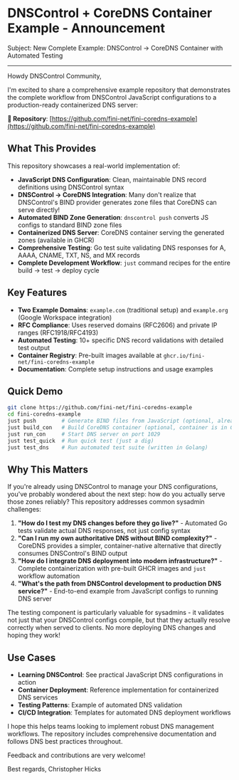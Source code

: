 # DNSControl + CoreDNS Container Example - Announcement

Subject: New Complete Example: DNSControl → CoreDNS Container with Automated Testing

---

Howdy DNSControl Community,

I'm excited to share a comprehensive example repository that demonstrates the complete workflow from DNSControl JavaScript configurations to a production-ready containerized DNS server:

**🔗 Repository**: [https://github.com/fini-net/fini-coredns-example](https://github.com/fini-net/fini-coredns-example)

## What This Provides

This repository showcases a real-world implementation of:

- **JavaScript DNS Configuration**: Clean, maintainable DNS record definitions using DNSControl syntax
- **DNSControl → CoreDNS Integration**: Many don't realize that DNSControl's BIND provider generates zone files that CoreDNS can serve directly!
- **Automated BIND Zone Generation**: `dnscontrol push` converts JS configs to standard BIND zone files
- **Containerized DNS Server**: CoreDNS container serving the generated zones (available in GHCR)
- **Comprehensive Testing**: Go test suite validating DNS responses for A, AAAA, CNAME, TXT, NS, and MX records
- **Complete Development Workflow**: `just` command recipes for the entire build → test → deploy cycle

## Key Features

- **Two Example Domains**: `example.com` (traditional setup) and `example.org` (Google Workspace integration)
- **RFC Compliance**: Uses reserved domains (RFC2606) and private IP ranges (RFC1918/RFC4193)
- **Automated Testing**: 10+ specific DNS record validations with detailed test output
- **Container Registry**: Pre-built images available at `ghcr.io/fini-net/fini-coredns-example`
- **Documentation**: Complete setup instructions and usage examples

## Quick Demo

```bash
git clone https://github.com/fini-net/fini-coredns-example
cd fini-coredns-example
just push        # Generate BIND files from JavaScript (optional, already in the container)
just build_con   # Build CoreDNS container (optional, container is in GHCR)
just run_con     # Start DNS server on port 1029
just test_quick  # Run quick test (just a dig)
just test_dns    # Run automated test suite (written in Golang)
```

## Why This Matters

If you're already using DNSControl to manage your DNS configurations, you've probably wondered about the next step: how do you actually serve those zones reliably? This repository addresses common sysadmin challenges:

1. **"How do I test my DNS changes before they go live?"** - Automated Go tests validate actual DNS responses, not just config syntax
2. **"Can I run my own authoritative DNS without BIND complexity?"** - CoreDNS provides a simpler, container-native alternative that directly consumes DNSControl's BIND output
3. **"How do I integrate DNS deployment into modern infrastructure?"** - Complete containerization with pre-built GHCR images and `just` workflow automation
4. **"What's the path from DNSControl development to production DNS service?"** - End-to-end example from JavaScript configs to running DNS server

The testing component is particularly valuable for sysadmins - it validates not just that your DNSControl configs compile, but that they actually resolve correctly when served to clients. No more deploying DNS changes and hoping they work!

## Use Cases

- **Learning DNSControl**: See practical JavaScript DNS configurations in action
- **Container Deployment**: Reference implementation for containerized DNS services
- **Testing Patterns**: Example of automated DNS validation
- **CI/CD Integration**: Templates for automated DNS deployment workflows

I hope this helps teams looking to implement robust DNS management workflows.
The repository includes comprehensive documentation and follows DNS best
practices throughout.

Feedback and contributions are very welcome!

Best regards,
Christopher Hicks
